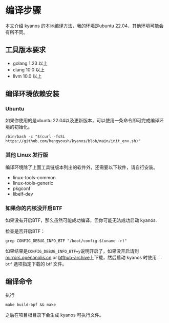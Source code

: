 # 编译步骤

本文介绍 kyanos 的本地编译方法，我的环境是ubuntu 22.04，其他环境可能会有所不同。

## 工具版本要求

- golang 1.23 以上
- clang 10.0 以上
- llvm 10.0 以上

## 编译环境依赖安装
### Ubuntu
如果你使用的是ubuntu 22.04以及更新版本，可以使用一条命令即可完成编译环境的初始化。
```
/bin/bash -c "$(curl -fsSL https://github.com/hengyoush/kyanos/blob/main/init_env.sh)"
```
### 其他 Linux 发行版
编译环境除了上面工具链版本列出的软件外，还需要以下软件，请自行安装。

- linux-tools-common
- linux-tools-generic
- pkgconf
- libelf-dev

### 如果你的内核没开启BTF
如果没有开启BTF，那么虽然可能成功编译，但你可能无法成功启动 kyanos. 

检查是否开启BTF：
```
grep CONFIG_DEBUG_INFO_BTF "/boot/config-$(uname -r)"
```
如果结果是`CONFIG_DEBUG_INFO_BTF=y`说明开启了，如果没开启请到  [mirrors.openanolis.cn](https://mirrors.openanolis.cn/coolbpf/btf/) or [btfhub-archive](https://github.com/aquasecurity/btfhub-archive/)上下载，然后启动 kyanos 时使用 `--btf` 选项指定下载的 btf 文件。


## 编译命令
执行
```
make build-bpf && make
```

之后在项目根目录下会生成 kyanos 可执行文件。
